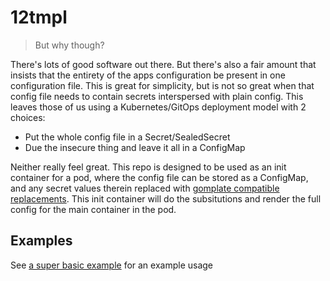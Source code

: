 # 12tmpl

> But why though?

There's lots of good software out there. But there's also a fair amount that insists that the entirety of the apps
configuration be present in one configuration file. This is great for simplicity, but is not so great when that config
file needs to contain secrets interspersed with plain config. This leaves those of us using a Kubernetes/GitOps
deployment model with 2 choices:

* Put the whole config file in a Secret/SealedSecret
* Due the insecure thing and leave it all in a ConfigMap

Neither really feel great. This repo is designed to be used as an init container for a pod, where the config file can be
stored as a ConfigMap, and any secret values therein replaced with [gomplate compatible
replacements](https://docs.gomplate.ca/). This init container will do the subsitutions and render the full config for
the main container in the pod.

## Examples

See [a super basic example](./hack/basic-example/example.yaml) for an example usage